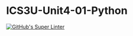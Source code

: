 # ICS3U-Unit4-01-Python

[![GitHub's Super Linter](https://github.com/Andrew-Ten-Den/ICS3U-Unit4-01-Python/workflows/GitHub's%20Super%20Linter/badge.svg)](https://github.com/Andrew-Ten-Den/ICS3U-Unit4-01-Python/actions)
